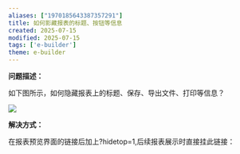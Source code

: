 ```yaml
---
aliases: ["1970185643387357291"]
title: 如何影藏报表的标题、按钮等信息
created: 2025-07-15
modified: 2025-07-15
tags: ['e-builder']
theme: e-builder
---
```


**问题描述：**

如下图所示，如何隐藏报表上的标题、保存、导出文件、打印等信息？

![](https://myhelpdoc.oss-cn-heyuan.aliyuncs.com/mdimages/3dcd726fb531978a3311ffa515f4f41e.jpg)

**解决方式：**

在报表预览界面的链接后加上?hidetop=1,后续报表展示时直接挂此链接：

